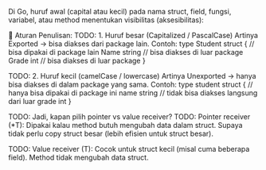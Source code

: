 Di Go, huruf awal (capital atau kecil) pada nama struct, field, fungsi, variabel, atau method menentukan visibilitas (aksesibilitas):

📌 Aturan Penulisan:
TODO: 1. Huruf besar (Capitalized / PascalCase)
Artinya Exported → bisa diakses dari package lain.
Contoh:
type Student struct {   // bisa dipakai di package lain
    Name  string        // bisa diakses di luar package
    Grade int           // bisa diakses di luar package
}

TODO: 2. Huruf kecil (camelCase / lowercase)
Artinya Unexported → hanya bisa diakses di dalam package yang sama.
Contoh:
type student struct {   // hanya bisa dipakai di package ini
    name  string        // tidak bisa diakses langsung dari luar
    grade int
}

TODO: Jadi, kapan pilih pointer vs value receiver?
TODO: Pointer receiver (*T):
Dipakai kalau method butuh mengubah data dalam struct.
Supaya tidak perlu copy struct besar (lebih efisien untuk struct besar).

TODO: Value receiver (T):
Cocok untuk struct kecil (misal cuma beberapa field).
Method tidak mengubah data struct.
